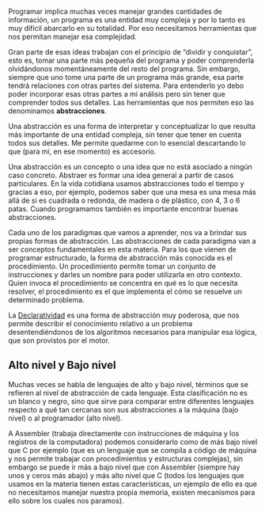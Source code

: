 Programar implica muchas veces manejar grandes cantidades de información, un programa es una entidad muy compleja y por lo tanto es muy difícil abarcarlo en su totalidad. Por eso necesitamos herramientas que nos permitan manejar esa complejidad.

Gran parte de esas ideas trabajan con el principio de “dividir y conquistar”, esto es, tomar una parte más pequeña del programa y poder comprenderla olvidándonos momentáneamente del resto del programa. Sin embargo, siempre que uno tome una parte de un programa más grande, esa parte tendrá relaciones con otras partes del sistema. Para entenderlo yo debo poder incorporar esas otras partes a mi análisis pero sin tener que comprender todos sus detalles. Las herramientas que nos permiten eso las denominamos **abstracciones**.

Una abstracción es una forma de interpretar y conceptualizar lo que resulta más importante de una entidad compleja, sin tener que tener en cuenta todos sus detalles. Me permite quedarme con lo esencial descartando lo que (para mí, en ese momento) es accesorio.

Una abstracción es un concepto o una idea que no está asociado a ningún caso concreto. Abstraer es formar una idea general a partir de casos particulares. En la vida cotidiana usamos abstracciones todo el tiempo y gracias a eso, por ejemplo, podemos saber que una mesa es una mesa más allá de si es cuadrada o redonda, de madera o de plástico, con 4, 3 o 6 patas. Cuando programamos también es importante encontrar buenas abstracciones.

Cada uno de los paradigmas que vamos a aprender, nos va a brindar sus propias formas de abstracción. Las abstracciones de cada paradigma van a ser conceptos fundamentales en esta materia. Para los que vienen de programar estructurado, la forma de abstracción más conocida es el procedimiento. Un procedimiento permite tomar un conjunto de instrucciones y darles un nombre para poder utilizarla en otro contexto. Quien invoca el procedimiento se concentra en qué es lo que necesita resolver, el procedimiento es el que implementa el cómo se resuelve un determinado problema.

La [Declaratividad](declaratividad.html) es una forma de abstracción muy poderosa, que nos permite describir el conocimiento relativo a un problema desentendiéndonos de los algoritmos necesarios para manipular esa lógica, que son provistos por el motor.

Alto nivel y Bajo nivel
-----------------------

Muchas veces se habla de lenguajes de alto y bajo nivel, términos que se refieren al nivel de abstracción de cada lenguaje. Esta clasificación no es un blanco y negro, sino que sirve para comparar entre diferentes lenguajes respecto a qué tan cercanas son sus abstracciones a la máquina (bajo nivel) o al programador (alto nivel).

A Assembler (trabaja directamente con instrucciones de máquina y los registros de la computadora) podemos considerarlo como de más bajo nivel que C por ejemplo (que es un lenguaje que se compila a código de máquina y nos permite trabajar con procedimientos y estructuras complejas), sin embargo se puede ir más a bajo nivel que con Assembler (siempre hay unos y ceros más abajo) y más alto nivel que C (todos los lenguajes que usamos en la materia tienen estas características, un ejemplo de ello es que no necesitamos manejar nuestra propia memoria, existen mecanismos para ello sobre los cuales nos paramos).
